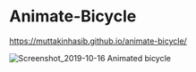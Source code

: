 # Animate-Bicycle

https://muttakinhasib.github.io/animate-bicycle/

![Screenshot_2019-10-16 Animated bicycle](https://user-images.githubusercontent.com/44552983/66936229-297b0c00-f05f-11e9-8a5a-bba4ecd9de53.png)
